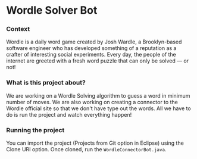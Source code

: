 # Wordle Solver Bot

### Context
Wordle is a daily word game created by Josh Wardle, a Brooklyn-based software engineer who has developed something of a reputation as a crafter of interesting social experiments. Every day, the people of the internet are greeted with a fresh word puzzle that can only be solved — or not!

### What is this project about?

We are working on a Wordle Solving algorithm to guess a word in minimum number of moves. We are also working on creating a connector to the Wordle official site so that we don't have type out the words. All we have to do is run the project and watch everything happen!

### Running the project

You can import the project (Projects from Git option in Eclipse) using the Clone URI option. Once cloned, run the `WordleConnectorBot.java`.